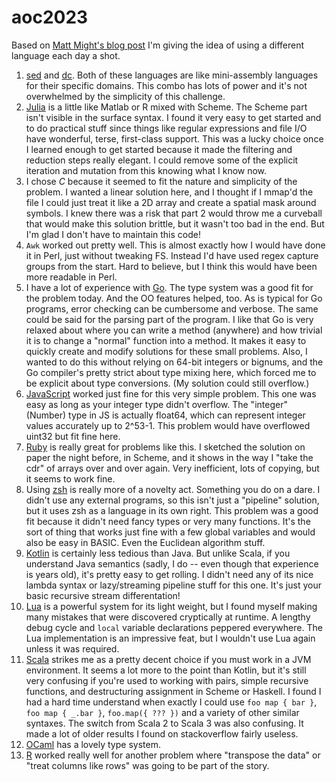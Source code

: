 # aoc2023
Based on
[Matt Might's blog post](https://matt.might.net/articles/26-languages-part1/)
I'm giving the idea of using a different language each day a shot.

1. [sed](https://en.wikipedia.org/wiki/Sed) and
   [dc](https://en.wikipedia.org/wiki/Dc_%28computer_program%29).  Both of
   these languages are like mini-assembly languages for their specific domains.
   This combo has lots of power and it's not overwhelmed by the simplicity of
   this challenge.
2. [Julia](https://julialang.org/) is a little like Matlab or R mixed with
   Scheme.  The Scheme part isn't visible in the surface syntax.  I found it
   very easy to get started and to do practical stuff since things like regular
   expressions and file I/O have wonderful, terse, first-class support.  This
   was a lucky choice once I learned enough to get started because it made the
   filtering and reduction steps really elegant.  I could remove some of the
   explicit iteration and mutation from this knowing what I know now.
3. I chose *C* because it seemed to fit the nature and simplicity of the
   problem.  I wanted a linear solution here, and I thought if I mmap'd the
   file I could just treat it like a 2D array and create a spatial mask around
   symbols.  I knew there was a risk that part 2 would throw me a curveball
   that would make this solution brittle, but it wasn't too bad in the end.
   But I'm glad I don't have to maintain this code!
4. `Awk` worked out pretty well.  This is almost exactly how I would have done
   it in Perl, just without tweaking FS.  Instead I'd have used regex capture
   groups from the start.  Hard to believe, but I think this would have been
   more readable in Perl.
5. I have a lot of experience with [Go](https://go.dev/).  The type system was
   a good fit for the problem today.  And the OO features helped, too.  As is
   typical for Go programs, error checking can be cumbersome and verbose.  The
   same could be said for the parsing part of the program.  I like that Go is
   very relaxed about where you can write a method (anywhere) and how trivial
   it is to change a "normal" function into a method.  It makes it easy to
   quickly create and modify solutions for these small problems.  Also, I
   wanted to do this without relying on 64-bit integers or bignums, and the Go
   compiler's pretty strict about type mixing here, which forced me to be
   explicit about type conversions.  (My solution could still overflow.)
6. [JavaScript](https://developer.mozilla.org/en-US/docs/Web/javascript) worked
   just fine for this very simple problem.  This one was easy as long as your
   integer type didn't overflow.  The "integer" (Number) type in JS is actually
   float64, which can represent integer values accurately up to 2^53-1.  This
   problem would have overflowed uint32 but fit fine here.
7. [Ruby](https://www.ruby-lang.org/) is really great for problems like this.
   I sketched the solution on paper the night before, in Scheme, and it shows
   in the way I "take the cdr" of arrays over and over again.  Very
   inefficient, lots of copying, but it seems to work fine.
8. Using [zsh](https://www.zsh.org/) is really more of a novelty act.
   Something you do on a dare.  I didn't use any external programs, so this
   isn't just a "pipeline" solution, but it uses zsh as a language in its own
   right.  This problem was a good fit because it didn't need fancy types or
   very many functions.  It's the sort of thing that works just fine with a few
   global variables and would also be easy in BASIC.  Even the Euclidean
   algorithm stuff.
9. [Kotlin](https://kotlinlang.org/) is certainly less tedious than Java.  But
   unlike Scala, if you understand Java semantics (sadly, I do -- even though
   that experience is years old), it's pretty easy to get rolling.  I didn't
   need any of its nice lambda syntax or lazy/streaming pipeline stuff for this
   one.  It's just your basic recursive stream differentation!
10. [Lua](https://www.lua.org/) is a powerful system for its light weight, but
    I found myself making many mistakes that were discovered cryptically at
    runtime.  A lengthy debug cycle and `local` variable declarations peppered
    everywhere.  The Lua implementation is an impressive feat, but I wouldn't
    use Lua again unless it was required.
11. [Scala](https://www.scala-lang.org/) strikes me as a pretty decent choice
    if you must work in a JVM environment.  It seems a lot more to the point
    than Kotlin, but it's still very confusing if you're used to working with
    pairs, simple recursive functions, and destructuring assignment in Scheme
    or Haskell.  I found I had a hard time understand when exactly I could use
    `foo map { bar }`, `foo map { _.bar }`, `foo.map({ ??? })` and a variety of
    other similar syntaxes.  The switch from Scala 2 to Scala 3 was also
    confusing.  It made a lot of older results I found on stackoverflow fairly
    useless.
12. [OCaml](https://ocaml.org/) has a lovely type system.
13. [R](https://www.r-project.org/) worked really well for another problem
    where "transpose the data" or "treat columns like rows" was going to be
    part of the story.
